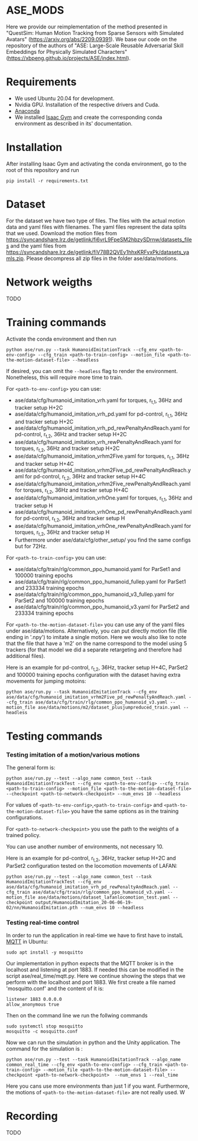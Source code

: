 # ASE_MODS

Here we provide our reimplementation of the method presented in "QuestSim: Human Motion Tracking from Sparse Sensors with Simulated Avatars" (https://arxiv.org/abs/2209.09391). We base our code on  the repository of the authors of
"ASE: Large-Scale Reusable Adversarial Skill Embeddings for Physically Simulated Characters" (https://xbpeng.github.io/projects/ASE/index.html). 


# Requirements
- We used Ubuntu 20.04 for development.
- Nvidia GPU. Installation of the respective drivers and Cuda.
- [Anaconda](https://www.anaconda.com/)
- We installed [Isaac Gym](https://developer.nvidia.com/isaac-gym) and create the corresponding conda environment as described in its' documentation.

# Installation
After installing Isaac Gym and activating the conda environment, go to the root of this repository and run
```
pip install -r requirements.txt
```

# Dataset
For the dataset we have two type of files. The files with the actual motion data and yaml files with filenames. The yaml files represent the data splits that we used.
Download the motion files from https://syncandshare.lrz.de/getlink/fi6vrL9FpeSM2hbzySDrnw/datasets_files and the yaml files from https://syncandshare.lrz.de/getlink/fiV78B2QVEy1hhxKRFvxPk/datasets_yamls.zip.
Please decompress all zip files in the folder ase/data/motions.

# Network weigths
TODO

# Training commands
Activate the conda environment and then run
```
python ase/run.py --task HumanoidImitationTrack --cfg_env <path-to-env-config> --cfg_train <path-to-train-config> --motion_file <path-to-the-motion-dataset-file> --headless
```
If desired, you can omit the `--headless` flag to render the environment. Nonetheless, this will require more time to train.

For `<path-to-env-config>` you can use:
- ase/data/cfg/humanoid_imitation_vrh.yaml for torques, r<sub>t,1</sub>, 36Hz and tracker setup H+2C
- ase/data/cfg/humanoid_imitation_vrh_pd.yaml for pd-control, r<sub>t,1</sub>, 36Hz and tracker setup H+2C
- ase/data/cfg/humanoid_imitation_vrh_pd_rewPenaltyAndReach.yaml for pd-control, r<sub>t,2</sub>, 36Hz and tracker setup H+2C
- ase/data/cfg/humanoid_imitation_vrh_rewPenaltyAndReach.yaml for torques, r<sub>t,2</sub>, 36Hz and tracker setup H+2C
- ase/data/cfg/humanoid_imitation_vrhm2Five.yaml for torques, r<sub>t,1</sub>, 36Hz and tracker setup H+4C
- ase/data/cfg/humanoid_imitation_vrhm2Five_pd_rewPenaltyAndReach.yaml for pd-control, r<sub>t,2</sub>, 36Hz and tracker setup H+4C
- ase/data/cfg/humanoid_imitation_vrhm2Five_rewPenaltyAndReach.yaml for torques, r<sub>t,2</sub>, 36Hz and tracker setup H+4C
- ase/data/cfg/humanoid_imitation_vrhOne.yaml for torques, r<sub>t,1</sub>, 36Hz and tracker setup H
- ase/data/cfg/humanoid_imitation_vrhOne_pd_rewPenaltyAndReach.yaml for pd-control, r<sub>t,2</sub>, 36Hz and tracker setup H
- ase/data/cfg/humanoid_imitation_vrhOne_rewPenaltyAndReach.yaml for torques, r<sub>t,2</sub>, 36Hz and tracker setup H
- Furthermore under ase/data/cfg/other_setup/ you find the same configs but for 72Hz.

For `<path-to-train-config>` you can use:
- ase/data/cfg/train/rlg/common_ppo_humanoid.yaml for ParSet1 and 100000 training epochs
- ase/data/cfg/train/rlg/common_ppo_humanoid_fullep.yaml for ParSet1 and 233334 training epochs
- ase/data/cfg/train/rlg/common_ppo_humanoid_v3_fullep.yaml for ParSet2 and 100000 training epochs
- ase/data/cfg/train/rlg/common_ppo_humanoid_v3.yaml for ParSet2 and 233334 training epochs

For `<path-to-the-motion-dataset-file>` you can use any of the yaml files under ase/data/motions. Alternatively, you can put directly motion file (file ending in '.npy') to imitate a single motion. Here we wouls also like to note that the file that have a 'm2' on the name correspond to the model using 5 trackers (for that model we did a separate retargeting and therefore had additional files).

Here is an example for pd-control, r<sub>t,2</sub>, 36Hz, tracker setup H+4C, ParSet2 and 100000 training epochs configuration with the dataset having extra movements for jumping motoins:

```
python ase/run.py --task HumanoidImitationTrack --cfg_env ase/data/cfg/humanoid_imitation_vrhm2Five_pd_rewPenaltyAndReach.yaml --cfg_train ase/data/cfg/train/rlg/common_ppo_humanoid_v3.yaml --motion_file ase/data/motions/m2/dataset_plusjumpreduced_train.yaml --headless
```

# Testing commands
### Testing imitation of a motion/various motions
The general form is:
```
python ase/run.py --test --algo_name common_test --task HumanoidImitationTrackTest --cfg_env <path-to-env-config> --cfg_train <path-to-train-config> --motion_file <path-to-the-motion-dataset-file> --checkpoint <path-to-network-checkpoint> --num_envs 10 --headless
```
For values of `<path-to-env-config>`,`<path-to-train-config>` and `<path-to-the-motion-dataset-file>` you have the same options as in the training configurations.

For `<path-to-network-checkpoint>` you use the path to the weights of a trained policy.

You can use another number of environments, not necessary 10.


Here is an example for pd-control, r<sub>t,2</sub>, 36Hz, tracker setup H+2C and ParSet2 configuration tested on the locomotion movements of LAFAN:

```
python ase/run.py --test --algo_name common_test --task HumanoidImitationTrackTest --cfg_env ase/data/cfg/humanoid_imitation_vrh_pd_rewPenaltyAndReach.yaml --cfg_train ase/data/cfg/train/rlg/common_ppo_humanoid_v3.yaml --motion_file ase/data/motions/dataset_lafanlocomotion_test.yaml --checkpoint output/HumanoidImitation_20-06-06-19-02/nn/HumanoidImitation.pth --num_envs 10 --headless
```
### Testing real-time control
In order to run the application in real-time we have to first have to instalL [MQTT](https://mqtt.org/) in Ubuntu:
```
sudo apt install -y mosquitto
```
Our implementation in python expects that the MQTT broker is in the localhost and listening at port 1883. If needed this can be modified in the script ase/real_time/mqtt.py. Here we continue showing the steps that we perform with the localhost and port 1883. We first create a file named 'mosquitto.conf' and the content of it is:
```
listener 1883 0.0.0.0
allow_anonymous true
```
Then on the command line we run the follwing commands
```
sudo systemctl stop mosquitto
mosquitto -c mosquitto.conf
```
Now we can run the simulation in python and the Unity application. The command for the simulation is :

```
python ase/run.py --test --task HumanoidImitationTrack --algo_name common_real_time --cfg_env <path-to-env-config> --cfg_train <path-to-train-config> --motion_file <path-to-the-motion-dataset-file> --checkpoint <path-to-network-checkpoint>  --num_envs 1 --real_time
```
Here you cans use more environments than just 1 if you want. Furthermore, the motions of `<path-to-the-motion-dataset-file>` are not really used. W

# Recording
TODO
